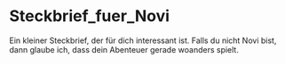 # Steckbrief_fuer_Novi
Ein kleiner Steckbrief, der für dich interessant ist.
Falls du nicht Novi bist, dann glaube ich, dass dein Abenteuer gerade woanders spielt.